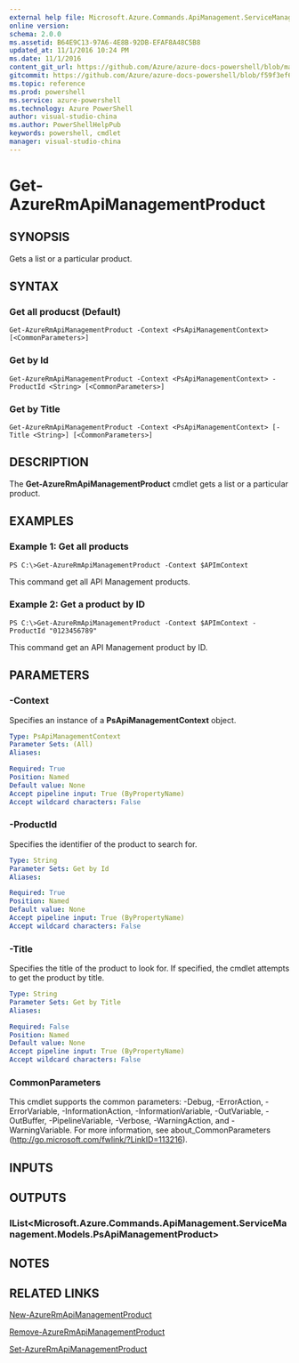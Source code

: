 ```yaml
---
external help file: Microsoft.Azure.Commands.ApiManagement.ServiceManagement.dll-Help.xml
online version: 
schema: 2.0.0
ms.assetid: B64E9C13-97A6-4E8B-92DB-EFAF8A48C5B8
updated_at: 11/1/2016 10:24 PM
ms.date: 11/1/2016
content_git_url: https://github.com/Azure/azure-docs-powershell/blob/master/azureps-cmdlets-docs/ResourceManager/Microsoft.Azure.Commands.ApiManagement.ServiceManagement/v2.2.0/Get-AzureRmApiManagementProduct.md
gitcommit: https://github.com/Azure/azure-docs-powershell/blob/f59f3ef60bc592383812213e69fd77ba950759ed/azureps-cmdlets-docs/ResourceManager/Microsoft.Azure.Commands.ApiManagement.ServiceManagement/v2.2.0/Get-AzureRmApiManagementProduct.md
ms.topic: reference
ms.prod: powershell
ms.service: azure-powershell
ms.technology: Azure PowerShell
author: visual-studio-china
ms.author: PowerShellHelpPub
keywords: powershell, cmdlet
manager: visual-studio-china
---
```


# Get-AzureRmApiManagementProduct

## SYNOPSIS
Gets a list or a particular product.

## SYNTAX

### Get all producst (Default)
```
Get-AzureRmApiManagementProduct -Context <PsApiManagementContext> [<CommonParameters>]
```

### Get by Id
```
Get-AzureRmApiManagementProduct -Context <PsApiManagementContext> -ProductId <String> [<CommonParameters>]
```

### Get by Title
```
Get-AzureRmApiManagementProduct -Context <PsApiManagementContext> [-Title <String>] [<CommonParameters>]
```

## DESCRIPTION
The **Get-AzureRmApiManagementProduct** cmdlet gets a list or a particular product.

## EXAMPLES

### Example 1: Get all products
```
PS C:\>Get-AzureRmApiManagementProduct -Context $APImContext
```

This command get all API Management products.

### Example 2: Get a product by ID
```
PS C:\>Get-AzureRmApiManagementProduct -Context $APImContext -ProductId "0123456789"
```

This command get an API Management product by ID.

## PARAMETERS

### -Context
Specifies an instance of a **PsApiManagementContext** object.

```yaml
Type: PsApiManagementContext
Parameter Sets: (All)
Aliases: 

Required: True
Position: Named
Default value: None
Accept pipeline input: True (ByPropertyName)
Accept wildcard characters: False
```

### -ProductId
Specifies the identifier of the product to search for.

```yaml
Type: String
Parameter Sets: Get by Id
Aliases: 

Required: True
Position: Named
Default value: None
Accept pipeline input: True (ByPropertyName)
Accept wildcard characters: False
```

### -Title
Specifies the title of the product to look for.
If specified, the cmdlet attempts to get the product by title.

```yaml
Type: String
Parameter Sets: Get by Title
Aliases: 

Required: False
Position: Named
Default value: None
Accept pipeline input: True (ByPropertyName)
Accept wildcard characters: False
```

### CommonParameters
This cmdlet supports the common parameters: -Debug, -ErrorAction, -ErrorVariable, -InformationAction, -InformationVariable, -OutVariable, -OutBuffer, -PipelineVariable, -Verbose, -WarningAction, and -WarningVariable. For more information, see about_CommonParameters (http://go.microsoft.com/fwlink/?LinkID=113216).

## INPUTS

## OUTPUTS

### IList<Microsoft.Azure.Commands.ApiManagement.ServiceManagement.Models.PsApiManagementProduct>

## NOTES

## RELATED LINKS

[New-AzureRmApiManagementProduct](xref:ResourceManager/Microsoft.Azure.Commands.ApiManagement.ServiceManagement/v2.2.0/New-AzureRmApiManagementProduct.md)

[Remove-AzureRmApiManagementProduct](xref:ResourceManager/Microsoft.Azure.Commands.ApiManagement.ServiceManagement/v2.2.0/Remove-AzureRmApiManagementProduct.md)

[Set-AzureRmApiManagementProduct](xref:ResourceManager/Microsoft.Azure.Commands.ApiManagement.ServiceManagement/v2.2.0/Set-AzureRmApiManagementProduct.md)



